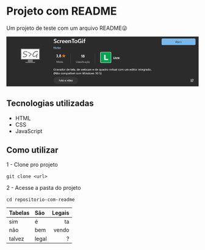 # Projeto com README
Um projeto de teste com um arquivo README😜

[<img src="./teste.gif" alt="gif da página">](https://google.com)

## Tecnologias utilizadas
- HTML
- CSS
- JavaScript

## Como utilizar

1 - Clone pro projeto
```
git clone <url>
```

2 - Acesse a pasta do projeto
```
cd repositorio-com-readme
```


| Tabelas  | São       | Legais |
| ---------|:----------| ------:|
| sim      | é         | ta     |
| não      | bem       | vendo  |
| talvez   | legal     | ?      |

